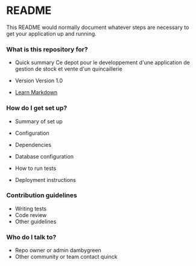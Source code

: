 # README #

This README would normally document whatever steps are necessary to get your application up and running.

### What is this repository for? ###

* Quick summary
Ce depot pour le developpement d'une application de gestion de stock et vente d'un quincaillerie
* Version
Version 1.0

* [Learn Markdown](https://bitbucket.org/tutorials/markdowndemo)

### How do I get set up? ###

* Summary of set up
* Configuration
* Dependencies
* Database configuration

* How to run tests
* Deployment instructions

### Contribution guidelines ###

* Writing tests
* Code review
* Other guidelines

### Who do I talk to? ###

* Repo owner or admin
dambygreen
* Other community or team contact
quinck